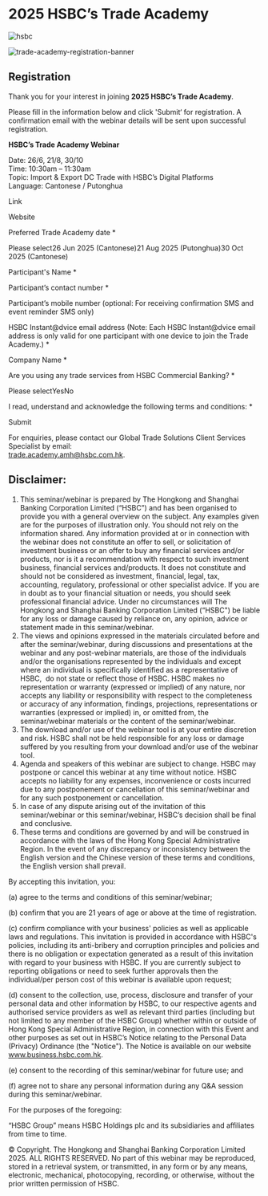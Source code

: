 # 2025 HSBC’s Trade Academy

![hsbc](/-/media/new-logos/svg/hsbc-logo-black.svg)

![trade-academy-registration-banner](/-/media/media/hong-kong/images/generic/trade-academy-registration-banner.jpg?h=338&iar=0&w=792&hash=BFF62585D8B5498B43EE036BBD74DDF2 "trade-academy-registration-banner")

## **Registration**

Thank you for your interest in joining **2025 HSBC’s Trade Academy**.

Please fill in the information below and click 'Submit‘ for registration. A confirmation email with the webinar details will be sent upon successful registration.

**HSBC’s Trade Academy Webinar**

Date: 26/6, 21/8, 30/10  
Time: 10:30am – 11:30am  
Topic: Import & Export DC Trade with HSBC’s Digital Platforms  
Language: Cantonese / Putonghua

Link

Website

Preferred Trade Academy date \*

Please select26 Jun 2025 (Cantonese)21 Aug 2025 (Putonghua)30 Oct 2025 (Cantonese)

Participant's Name \*

Participant’s contact number \*

Participant’s mobile number (optional: For receiving confirmation SMS and event reminder SMS only)

HSBC Instant@dvice email address (Note: Each HSBC Instant@dvice email address is only valid for one participant with one device to join the Trade Academy.) \*

Company Name \*

Are you using any trade services from HSBC Commercial Banking? \*

Please selectYesNo

I read, understand and acknowledge the following terms and conditions: \*

Submit

For enquiries, please contact our Global Trade Solutions Client Services Specialist by email:  
[trade.academy.amh@hsbc.com.hk](mailto:trade.academy.amh@hsbc.com.hk).

## Disclaimer:

1. This seminar/webinar is prepared by The Hongkong and Shanghai Banking Corporation Limited (“HSBC”) and has been organised to provide you with a general overview on the subject. Any examples given are for the purposes of illustration only. You should not rely on the information shared. Any information provided at or in connection with the webinar does not constitute an offer to sell, or solicitation of investment business or an offer to buy any financial services and/or products, nor is it a recommendation with respect to such investment business, financial services and/products. It does not constitute and should not be considered as investment, financial, legal, tax, accounting, regulatory, professional or other specialist advice. If you are in doubt as to your financial situation or needs, you should seek professional financial advice. Under no circumstances will The Hongkong and Shanghai Banking Corporation Limited (“HSBC") be liable for any loss or damage caused by reliance on, any opinion, advice or statement made in this seminar/webinar.
2. The views and opinions expressed in the materials circulated before and after the seminar/webinar, during discussions and presentations at the webinar and any post-webinar materials, are those of the individuals and/or the organisations represented by the individuals and except where an individual is specifically identified as a representative of HSBC,  do not state or reflect those of HSBC. HSBC makes no representation or warranty (expressed or implied) of any nature, nor accepts any liability or responsibility with respect to the completeness or accuracy of any information, findings, projections, representations or warranties (expressed or implied) in, or omitted from, the seminar/webinar materials or the content of the seminar/webinar.
3. The download and/or use of the webinar tool is at your entire discretion and risk. HSBC shall not be held responsible for any loss or damage suffered by you resulting from your download and/or use of the webinar tool.
4. Agenda and speakers of this webinar are subject to change. HSBC may postpone or cancel this webinar at any time without notice. HSBC accepts no liability for any expenses, inconvenience or costs incurred due to any postponement or cancellation of this seminar/webinar and for any such postponement or cancellation.
5. In case of any dispute arising out of the invitation of this seminar/webinar or this seminar/webinar, HSBC’s decision shall be final and conclusive.
6. These terms and conditions are governed by and will be construed in accordance with the laws of the Hong Kong Special Administrative Region. In the event of any discrepancy or inconsistency between the English version and the Chinese version of these terms and conditions, the English version shall prevail.

By accepting this invitation, you:

(a) agree to the terms and conditions of this seminar/webinar;

(b) confirm that you are 21 years of age or above at the time of registration.

(c) confirm compliance with your business' policies as well as applicable laws and regulations. This invitation is provided in accordance with HSBC's policies, including its anti-bribery and corruption principles and policies and there is no obligation or expectation generated as a result of this invitation with regard to your business with HSBC. If you are currently subject to reporting obligations or need to seek further approvals then the individual/per person cost of this webinar is available upon request;

(d) consent to the collection, use, process, disclosure and transfer of your personal data and other information by HSBC, to our respective agents and authorised service providers as well as relevant third parties (including but not limited to any member of the HSBC Group) whether within or outside of Hong Kong Special Administrative Region, in connection with this Event and other purposes as set out in HSBC’s Notice relating to the Personal Data (Privacy) Ordinance (the "Notice"). The Notice is available on our website www.business.hsbc.com.hk.

(e) consent to the recording of this seminar/webinar for future use; and

(f) agree not to share any personal information during any Q&A session during this seminar/webinar.

For the purposes of the foregoing:

“HSBC Group” means HSBC Holdings plc and its subsidiaries and affiliates from time to time.

© Copyright. The Hongkong and Shanghai Banking Corporation Limited 2025. ALL RIGHTS RESERVED. No part of this webinar may be reproduced, stored in a retrieval system, or transmitted, in any form or by any means, electronic, mechanical, photocopying, recording, or otherwise, without the prior written permission of HSBC.
